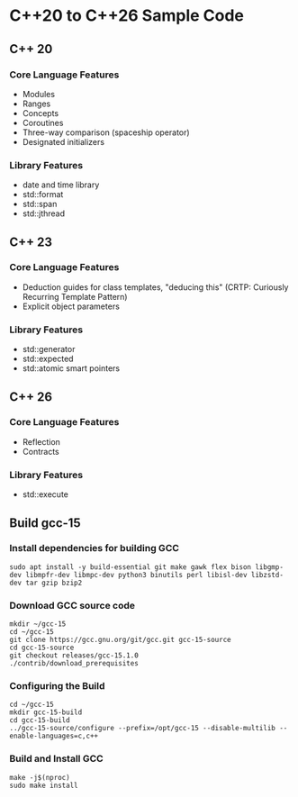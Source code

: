 # C++20 to C++26 Sample Code

## C++ 20
### Core Language Features
- Modules
- Ranges
- Concepts
- Coroutines
- Three-way comparison (spaceship operator)
- Designated initializers

### Library Features
- date and time library
- std::format
- std::span
- std::jthread

## C++ 23
### Core Language Features
- Deduction guides for class templates, "deducing this" (CRTP: Curiously Recurring Template Pattern)
- Explicit object parameters

### Library Features
- std::generator
- std::expected
- std::atomic smart pointers

## C++ 26
### Core Language Features
- Reflection
- Contracts

### Library Features
- std::execute


## Build gcc-15

### Install dependencies for building GCC

    sudo apt install -y build-essential git make gawk flex bison libgmp-dev libmpfr-dev libmpc-dev python3 binutils perl libisl-dev libzstd-dev tar gzip bzip2

### Download GCC source code

    mkdir ~/gcc-15
    cd ~/gcc-15
    git clone https://gcc.gnu.org/git/gcc.git gcc-15-source
    cd gcc-15-source
    git checkout releases/gcc-15.1.0
    ./contrib/download_prerequisites

### Configuring the Build

    cd ~/gcc-15
    mkdir gcc-15-build
    cd gcc-15-build
    ../gcc-15-source/configure --prefix=/opt/gcc-15 --disable-multilib --enable-languages=c,c++

### Build and Install GCC

    make -j$(nproc)
    sudo make install